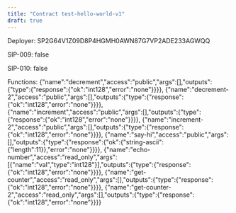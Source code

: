 ```yaml
---
title: "Contract test-hello-world-v1"
draft: true
---
```

Deployer: SP2G64V1Z09D8P4HGMH0AWN87G7VP2ADE233AGWQQ

SIP-009: false

SIP-010: false

Functions:
{"name":"decrement","access":"public","args":[],"outputs":{"type":{"response":{"ok":"int128","error":"none"}}}}, {"name":"decrement-2","access":"public","args":[],"outputs":{"type":{"response":{"ok":"int128","error":"none"}}}}, {"name":"increment","access":"public","args":[],"outputs":{"type":{"response":{"ok":"int128","error":"none"}}}}, {"name":"increment-2","access":"public","args":[],"outputs":{"type":{"response":{"ok":"int128","error":"none"}}}}, {"name":"say-hi","access":"public","args":[],"outputs":{"type":{"response":{"ok":{"string-ascii":{"length":11}},"error":"none"}}}}, {"name":"echo-number","access":"read_only","args":[{"name":"val","type":"int128"}],"outputs":{"type":{"response":{"ok":"int128","error":"none"}}}}, {"name":"get-counter","access":"read_only","args":[],"outputs":{"type":{"response":{"ok":"int128","error":"none"}}}}, {"name":"get-counter-2","access":"read_only","args":[],"outputs":{"type":{"response":{"ok":"int128","error":"none"}}}}
